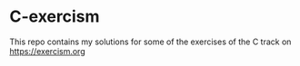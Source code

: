 # C-exercism
This repo contains my solutions for some of the exercises of the C track on https://exercism.org
